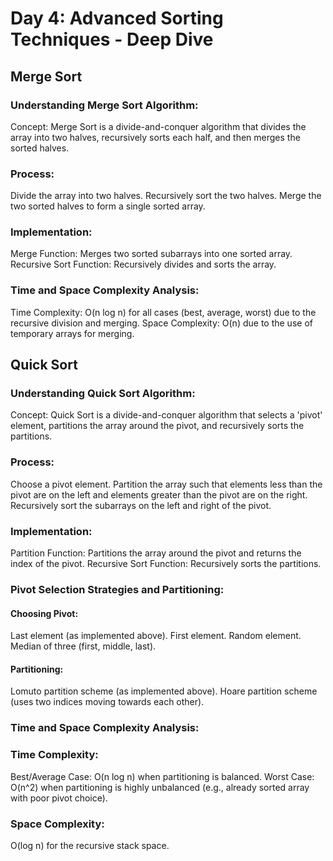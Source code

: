 # Day 4: Advanced Sorting Techniques - Deep Dive

## Merge Sort

### Understanding Merge Sort Algorithm:

Concept: Merge Sort is a divide-and-conquer algorithm that divides the array into two halves, recursively sorts each half, and then merges the sorted halves.

### Process:

Divide the array into two halves.
Recursively sort the two halves.
Merge the two sorted halves to form a single sorted array.

### Implementation:

Merge Function: Merges two sorted subarrays into one sorted array.
Recursive Sort Function: Recursively divides and sorts the array.


### Time and Space Complexity Analysis:

Time Complexity: O(n log n) for all cases (best, average, worst) due to the recursive division and merging.
Space Complexity: O(n) due to the use of temporary arrays for merging.

## Quick Sort

### Understanding Quick Sort Algorithm:

Concept: Quick Sort is a divide-and-conquer algorithm that selects a 'pivot' element, partitions the array around the pivot, and recursively sorts the partitions.

### Process:
Choose a pivot element.
Partition the array such that elements less than the pivot are on the left and elements greater than the pivot are on the right.
Recursively sort the subarrays on the left and right of the pivot.

### Implementation:

Partition Function: Partitions the array around the pivot and returns the index of the pivot.
Recursive Sort Function: Recursively sorts the partitions.

### Pivot Selection Strategies and Partitioning:

#### Choosing Pivot:

Last element (as implemented above).
First element.
Random element.
Median of three (first, middle, last).

#### Partitioning:

Lomuto partition scheme (as implemented above).
Hoare partition scheme (uses two indices moving towards each other).

### Time and Space Complexity Analysis:


### Time Complexity:

Best/Average Case: O(n log n) when partitioning is balanced.
Worst Case: O(n^2) when partitioning is highly unbalanced (e.g., already sorted array with poor pivot choice).

### Space Complexity:

O(log n) for the recursive stack space.

